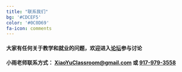 ```yaml
---
title: "联系我们"
bg: '#CDCEF5'
color: '#0C0D69'
fa-icon: comments
---
```


#### 大家有任何关于教学和就业的问题，欢迎进入<a href="http://forum.xiaoyuclassroom.com" style="font-weight: bold;">论坛</a>参与讨论

#### 小雨老师联系方式： <XiaoYuClassroom@gmail.com> 或 <a href="tel:+19179793558">917-979-3558</a>
